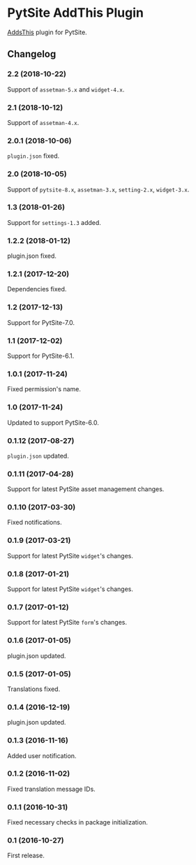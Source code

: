 # PytSite AddThis Plugin

[AddsThis](https://addthis.com) plugin for PytSite.


## Changelog


### 2.2 (2018-10-22)

Support of `assetman-5.x` and `widget-4.x`.


### 2.1 (2018-10-12)

Support of `assetman-4.x`.


### 2.0.1 (2018-10-06)

`plugin.json` fixed.


### 2.0 (2018-10-05)

Support of `pytsite-8.x`, `assetman-3.x`, `setting-2.x`, `widget-3.x`.


### 1.3 (2018-01-26)

Support for `settings-1.3` added.


### 1.2.2 (2018-01-12)

plugin.json fixed.


### 1.2.1 (2017-12-20)

Dependencies fixed.


### 1.2 (2017-12-13)

Support for PytSite-7.0.


### 1.1 (2017-12-02)

Support for PytSite-6.1.


### 1.0.1 (2017-11-24)

Fixed permission's name.


### 1.0 (2017-11-24)

Updated to support PytSite-6.0.


### 0.1.12 (2017-08-27)

`plugin.json` updated.


### 0.1.11 (2017-04-28)

Support for latest PytSite asset management changes.


### 0.1.10 (2017-03-30)

Fixed notifications.


### 0.1.9 (2017-03-21)

Support for latest PytSite `widget`'s changes.


### 0.1.8 (2017-01-21)

Support for latest PytSite `widget`'s changes.


### 0.1.7 (2017-01-12)

Support for latest PytSite `form`'s changes.


### 0.1.6 (2017-01-05)

plugin.json updated.


### 0.1.5 (2017-01-05)

Translations fixed.


### 0.1.4 (2016-12-19)

plugin.json updated.


### 0.1.3 (2016-11-16)

Added user notification.


### 0.1.2 (2016-11-02)

Fixed translation message IDs.


### 0.1.1 (2016-10-31)

Fixed necessary checks in package initialization.


### 0.1 (2016-10-27)

First release.
